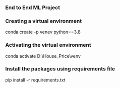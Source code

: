 ### End to End ML Project

### Creating a virtual environment
conda create -p venev python==3.8

### Activating the virtual environment
conda activate D:\House_Price\venv

### Install the packages using requirements file
pip install -r requirements.txt